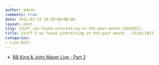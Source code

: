 ```yaml
---
author: admin
comments: true
date: 2011-03-23 10:29:04+00:00
layout: post
slug: stuff-ive-found-interesting-in-the-past-month-23032011
title: Stuff I've found interesting in the past month - 23/03/2011
categories:
- Link-Roll
---
```


  * [BB King & John Mayer Live - Part 2](http://www.youtube.com/watch?v=-Xb0vKbuwdk&feature=autoshare)
  

